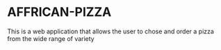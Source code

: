 # AFFRICAN-PIZZA
This is a web application that allows the user to chose and order a pizza from the wide range of variety 
